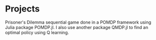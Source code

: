 # Projects
Prisoner's Dilemma sequential game done in a POMDP framework using Julia package POMDP.jl. I also use another package QMDP.jl to find an optimal policy using Q learning. 
